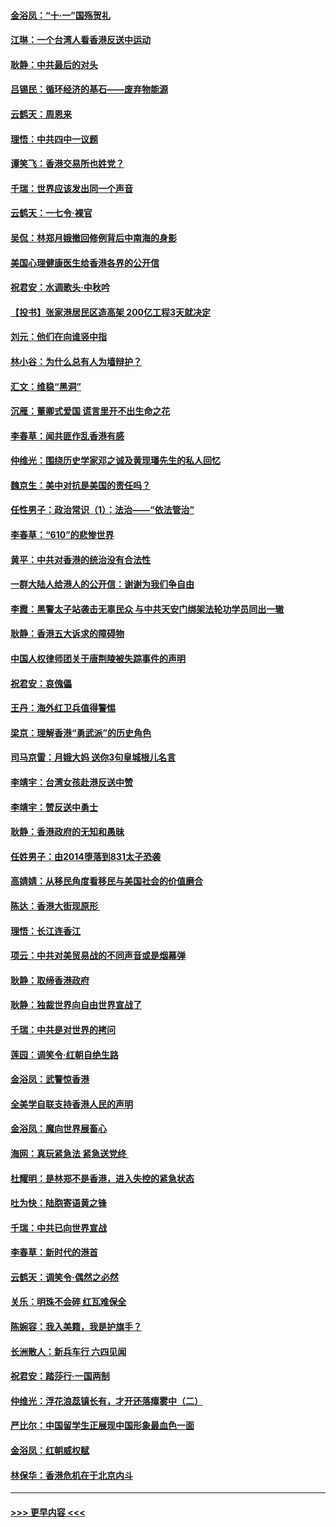 #### [金浴凤：“十‧一”国殇贺礼](../pages/nsc993/n11509593.md?t=09091311) 
#### [江琳：一个台湾人看香港反送中运动](../pages/nsc993/n11509211.md?t=09091311) 
#### [耿静：中共最后的对头](../pages/nsc993/n11508308.md?t=09091311) 
#### [吕锡民：循环经济的基石——废弃物能源](../pages/nsc993/n11508212.md?t=09091311) 
#### [云鹤天：周恩来](../pages/nsc993/n11508055.md?t=09091311) 
#### [理悟：中共四中一议题](../pages/nsc993/n11507782.md?t=09091311) 
#### [谭笑飞：香港交易所也姓党？](../pages/nsc993/n11507753.md?t=09091311) 
#### [千瑞：世界应该发出同一个声音](../pages/nsc993/n11507290.md?t=09091311) 
#### [云鹤天：一七令‧裸官](../pages/nsc993/n11507177.md?t=09091311) 
#### [吴侃：林郑月娥撤回修例背后中南海的身影](../pages/nsc993/n11506876.md?t=09091311) 
#### [美国心理健康医生给香港各界的公开信](../pages/nsc993/n11506809.md?t=09091311) 
#### [祝君安：水调歌头‧中秋吟](../pages/nsc993/n11506758.md?t=09091311) 
#### [【投书】张家港居民区造高架 200亿工程3天就决定](../pages/nsc993/n11506682.md?t=09091311) 
#### [刘元：他们在向谁竖中指](../pages/nsc993/n11505384.md?t=09091311) 
#### [林小谷：为什么总有人为墙辩护？](../pages/nsc993/n11505226.md?t=09091311) 
#### [汇文：维稳“黑洞”](../pages/nsc993/n11504347.md?t=09091311) 
#### [沉雁：董卿式爱国 谎言里开不出生命之花](../pages/nsc993/n11503215.md?t=09091311) 
#### [李春草：闻共匪作乱香港有感](../pages/nsc993/n11503072.md?t=09091311) 
#### [仲维光：围绕历史学家邓之诚及黄现璠先生的私人回忆](../pages/nsc993/n11501330.md?t=09091311) 
#### [魏京生：美中对抗是美国的责任吗？](../pages/nsc993/n11500723.md?t=09091311) 
#### [任性男子：政治常识（1）：法治——“依法管治”](../pages/nsc993/n11500791.md?t=09091311) 
#### [李春草：“610”的悲惨世界](../pages/nsc993/n11501141.md?t=09091311) 
#### [黄平：中共对香港的统治没有合法性](../pages/nsc993/n11499473.md?t=09091311) 
#### [一群大陆人给港人的公开信：谢谢为我们争自由](../pages/nsc993/n11500402.md?t=09091311) 
#### [李霞：黑警太子站袭击无辜民众 与中共天安门绑架法轮功学员同出一辙](../pages/nsc993/n11499805.md?t=09091311) 
#### [耿静：香港五大诉求的障碍物](../pages/nsc993/n11497578.md?t=09091311) 
#### [中国人权律师团关于唐荆陵被失踪事件的声明](../pages/nsc993/n11500014.md?t=09091311) 
#### [祝君安：哀傀儡](../pages/nsc993/n11499776.md?t=09091311) 
#### [王丹：海外红卫兵值得警惕](../pages/nsc993/n11498138.md?t=09091311) 
#### [梁京：理解香港“勇武派”的历史角色](../pages/nsc993/n11498006.md?t=09091311) 
#### [司马京雷：月娥大妈  送你3句皇城根儿名言](../pages/nsc993/n11497885.md?t=09091311) 
#### [李靖宇：台湾女孩赴港反送中赞](../pages/nsc993/n11497721.md?t=09091311) 
#### [李靖宇：赞反送中勇士](../pages/nsc993/n11497452.md?t=09091311) 
#### [耿静：香港政府的无知和愚昧](../pages/nsc993/n11494238.md?t=09091311) 
#### [任姓男子：由2014堕落到831太子恐袭](../pages/nsc993/n11496683.md?t=09091311) 
#### [高婧婧：从移民角度看移民与美国社会的价值磨合](../pages/nsc993/n11495757.md?t=09091311) 
#### [陈达：香港大街现原形 ](../pages/nsc993/n11495441.md?t=09091311) 
#### [理悟：长江连香江](../pages/nsc993/n11495377.md?t=09091311) 
#### [项云：中共对美贸易战的不同声音或是烟幕弹](../pages/nsc993/n11494929.md?t=09091311) 
#### [耿静：取缔香港政府](../pages/nsc993/n11494218.md?t=09091311) 
#### [耿静：独裁世界向自由世界宣战了](../pages/nsc993/n11494190.md?t=09091311) 
#### [千瑞：中共是对世界的拷问](../pages/nsc993/n11493021.md?t=09091311) 
#### [莲园：调笑令‧红朝自绝生路](../pages/nsc993/n11493011.md?t=09091311) 
#### [金浴凤：武警惊香港](../pages/nsc993/n11492994.md?t=09091311) 
#### [全美学自联支持香港人民的声明](../pages/nsc993/n11492630.md?t=09091311) 
#### [金浴凤：魔向世界展畜心](../pages/nsc993/n11492599.md?t=09091311) 
#### [海网：真玩紧急法 紧急送党终 ](../pages/nsc993/n11492535.md?t=09091311) 
#### [杜耀明：是林郑不是香港，进入失控的紧急状态](../pages/nsc993/n11491420.md?t=09091311) 
#### [吐为快：陆胞寄语黄之锋](../pages/nsc993/n11491117.md?t=09091311) 
#### [千瑞：中共已向世界宣战](../pages/nsc993/n11490123.md?t=09091311) 
#### [李春草：新时代的港首](../pages/nsc993/n11489864.md?t=09091311) 
#### [云鹤天：调笑令·偶然之必然](../pages/nsc993/n11489701.md?t=09091311) 
#### [关乐：明珠不会碎 红瓦难保全](../pages/nsc993/n11489647.md?t=09091311) 
#### [陈婉容：我入美籍，我是护旗手？](../pages/nsc993/n11487908.md?t=09091311) 
#### [长洲散人：新兵车行 六四见闻](../pages/nsc993/n11487729.md?t=09091311) 
#### [祝君安：踏莎行‧一国两制](../pages/nsc993/n11487699.md?t=09091311) 
#### [仲维光：浮花浪蕊镇长有，才开还落瘴雾中（二）](../pages/nsc993/n11483286.md?t=09091311) 
#### [严比尔：中国留学生正展现中国形象最血色一面](../pages/nsc993/n11485145.md?t=09091311) 
#### [金浴凤：红朝威权赋](../pages/nsc993/n11485191.md?t=09091311) 
#### [林保华：香港危机在于北京内斗](../pages/nsc993/n11484593.md?t=09091311) 

----
#### [ >>> 更早内容 <<< ](../indexes/nsc993-earlier.md)
